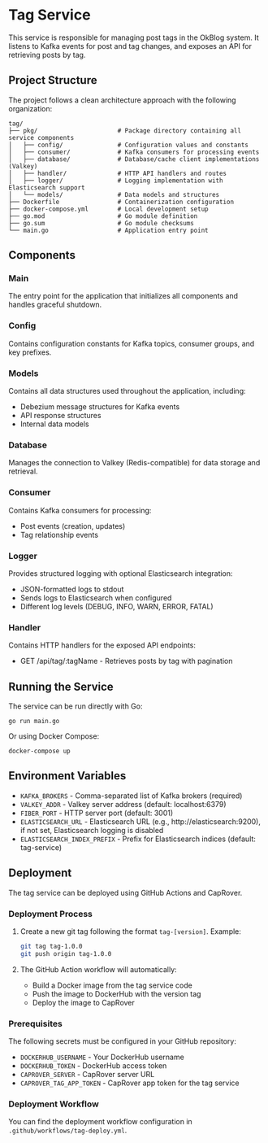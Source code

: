 # Tag Service

This service is responsible for managing post tags in the OkBlog system. It listens to Kafka events for post and tag changes, and exposes an API for retrieving posts by tag.

## Project Structure

The project follows a clean architecture approach with the following organization:

```
tag/
├── pkg/                      # Package directory containing all service components
│   ├── config/               # Configuration values and constants
│   ├── consumer/             # Kafka consumers for processing events
│   ├── database/             # Database/cache client implementations (Valkey)
│   ├── handler/              # HTTP API handlers and routes
│   ├── logger/               # Logging implementation with Elasticsearch support
│   └── models/               # Data models and structures
├── Dockerfile                # Containerization configuration
├── docker-compose.yml        # Local development setup
├── go.mod                    # Go module definition
├── go.sum                    # Go module checksums
└── main.go                   # Application entry point
```

## Components

### Main

The entry point for the application that initializes all components and handles graceful shutdown.

### Config

Contains configuration constants for Kafka topics, consumer groups, and key prefixes.

### Models

Contains all data structures used throughout the application, including:
- Debezium message structures for Kafka events
- API response structures
- Internal data models

### Database

Manages the connection to Valkey (Redis-compatible) for data storage and retrieval.

### Consumer

Contains Kafka consumers for processing:
- Post events (creation, updates)
- Tag relationship events

### Logger

Provides structured logging with optional Elasticsearch integration:
- JSON-formatted logs to stdout
- Sends logs to Elasticsearch when configured
- Different log levels (DEBUG, INFO, WARN, ERROR, FATAL)

### Handler

Contains HTTP handlers for the exposed API endpoints:
- GET /api/tag/:tagName - Retrieves posts by tag with pagination

## Running the Service

The service can be run directly with Go:

```
go run main.go
```

Or using Docker Compose:

```
docker-compose up
```

## Environment Variables

- `KAFKA_BROKERS` - Comma-separated list of Kafka brokers (required)
- `VALKEY_ADDR` - Valkey server address (default: localhost:6379)
- `FIBER_PORT` - HTTP server port (default: 3001)
- `ELASTICSEARCH_URL` - Elasticsearch URL (e.g., http://elasticsearch:9200), if not set, Elasticsearch logging is disabled
- `ELASTICSEARCH_INDEX_PREFIX` - Prefix for Elasticsearch indices (default: tag-service)

## Deployment

The tag service can be deployed using GitHub Actions and CapRover.

### Deployment Process

1. Create a new git tag following the format `tag-[version]`. Example:
   ```bash
   git tag tag-1.0.0
   git push origin tag-1.0.0
   ```

2. The GitHub Action workflow will automatically:
   - Build a Docker image from the tag service code
   - Push the image to DockerHub with the version tag
   - Deploy the image to CapRover

### Prerequisites

The following secrets must be configured in your GitHub repository:
- `DOCKERHUB_USERNAME` - Your DockerHub username
- `DOCKERHUB_TOKEN` - DockerHub access token
- `CAPROVER_SERVER` - CapRover server URL
- `CAPROVER_TAG_APP_TOKEN` - CapRover app token for the tag service

### Deployment Workflow

You can find the deployment workflow configuration in `.github/workflows/tag-deploy.yml`. 